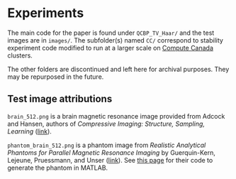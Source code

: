 # Experiments

The main code for the paper is found under `QCBP_TV_Haar/` and the test images are in `images/`. The subfolder(s) named `CC/` correspond to stability experiment code modified to run at a larger scale on [Compute Canada](https://www.computecanada.ca/) clusters.

The other folders are discontinued and left here for archival purposes. They may be repurposed in the future.

## Test image attributions

`brain_512.png` is a brain magnetic resonance image provided from Adcock and Hansen, authors of *Compressive Imaging: Structure, Sampling, Learning* ([link](https://doi.org/10.1017/9781108377447)).

`phantom_brain_512.png` is a phantom image from *Realistic Analytical Phantoms for Parallel Magnetic Resonance Imaging* by Guerquin-Kern, Lejeune, Pruessmann, and Unser ([link](https://doi.org/10.1109/TMI.2011.2174158)). See [this page](http://bigwww.epfl.ch/algorithms/mriphantom/) for their code to generate the phantom in MATLAB.
